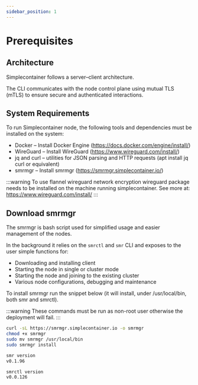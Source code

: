 ```yaml
---
sidebar_position: 1
---
```


# Prerequisites

## Architecture

Simplecontainer follows a server–client architecture.

The CLI communicates with the node control plane using mutual TLS (mTLS) to ensure secure and authenticated interactions.

## System Requirements

To run Simplecontainer node, the following tools and dependencies must be installed on the system:

- Docker – Install Docker Engine (https://docs.docker.com/engine/install/)
- WireGuard – Install WireGuard (https://www.wireguard.com/install/)
- jq and curl – utilities for JSON parsing and HTTP requests (apt install jq curl or equivalent)
- smrmgr – Install smrmgr (https://smrmgr.simplecontainer.io/)

:::warning
To use flannel wireguard network encryption wireguard package needs to be installed on the machine running simplecontainer.
See more at: https://www.wireguard.com/install/
:::

## Download smrmgr
The smrmgr is bash script used for simplified usage and easier management of the nodes. 

In the background it relies on the `smrctl` and `smr` CLI and exposes to the user simple functions for:

- Downloading and installing client
- Starting the node in single or cluster mode
- Starting the node and joining to the existing cluster
- Various node configurations, debugging and maintenance

To install smrmgr run the snippet below (it will install, under /usr/local/bin, both smr and smrctl).

:::warning
These commands must be run as non-root user otherwise the deployment will fail.
:::

```bash
curl -sL https://smrmgr.simplecontainer.io -o smrmgr
chmod +x smrmgr
sudo mv smrmgr /usr/local/bin
sudo smrmgr install

smr version
v0.1.96

smrctl version
v0.0.126
```